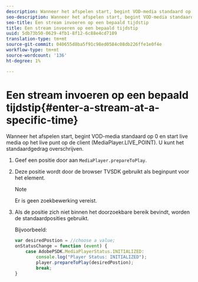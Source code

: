 ```yaml
---
description: Wanneer het afspelen start, begint VOD-media standaard op 0 en start live media op het live punt op de client (MediaPlayer.LIVE_POINT). U kunt het standaardgedrag overschrijven.
seo-description: Wanneer het afspelen start, begint VOD-media standaard op 0 en start live media op het live punt op de client (MediaPlayer.LIVE_POINT). U kunt het standaardgedrag overschrijven.
seo-title: Een stream invoeren op een bepaald tijdstip
title: Een stream invoeren op een bepaald tijdstip
uuid: 5db73b50-0629-4fb1-8f12-6c88e4cd7109
translation-type: tm+mt
source-git-commit: 040655d8ba5f91c98ed0584c08db226ffe1e0f4e
workflow-type: tm+mt
source-wordcount: '136'
ht-degree: 1%

---
```



# Een stream invoeren op een bepaald tijdstip{#enter-a-stream-at-a-specific-time}

Wanneer het afspelen start, begint VOD-media standaard op 0 en start live media op het live punt op de client (MediaPlayer.LIVE_POINT). U kunt het standaardgedrag overschrijven.

1. Geef een positie door aan `MediaPlayer.prepareToPlay`.
1. Deze positie wordt door de browser TVSDK gebruikt als beginpunt voor het element.

   >[!NOTE]
   >
   >Er is geen zoekbewerking vereist.

1. Als de positie zich niet binnen het doorzoekbare bereik bevindt, worden de standaardposities gebruikt.

   Bijvoorbeeld:

   ```js
   var desiredPostion = //choose a value; 
   onStatusChange = function (event) { 
       case AdobePSDK.MediaPlayerStatus.INITIALIZED: 
           console.log("Player Status: INITIALIZED"); 
           player.prepareToPlay(desiredPostion); 
           break; 
   } 
   ```

